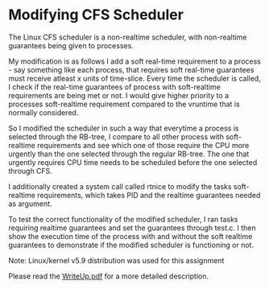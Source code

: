 # Modifying CFS Scheduler
The Linux CFS scheduler is a non-realtime scheduler, with non-realtime guarantees being given to processes. 

My modification is as follows 
I add a soft real-time requirement to a process - say something like each process, that requires soft real-time guarantees must receive atleast x units of time-slice. Every time the scheduler is called, I check if the real-time guarantees of process with soft-realtime requirements are being met or not. I would give higher priority to a processes soft-realtime requirement compared to the vruntime that is normally considered.

So I modified the scheduler in such a way that everytime a process is selected through the RB-tree, I compare to all other process with soft-realtime requirements and see which one of those require the CPU more urgently than the one selected through the regular RB-tree. The one that urgently requires CPU time needs to be scheduled before the one selected through CFS. 

I additionally created a system call called rtnice to modify the tasks soft-realtime requirements, which takes PID and the realtime guarantees needed as argument. 

To test the correct functionality of the modified scheduler, I ran tasks requiring realtime guarantees and set the guarantees through test.c. I then show the execution time of the process with and without the soft realtime guarantees to demonstrate if the modified scheduler is functioning or not. 

Note: Linux/kernel v5.9 distribution was used for this assignment

Please read the [WriteUp.pdf](WriteUp.pdf) for a more detailed description.